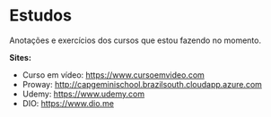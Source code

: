 # Estudos
Anotações e exercícios dos cursos que estou fazendo no momento.



**Sites:**

- Curso em vídeo: https://www.cursoemvideo.com
- Proway: http://capgeminischool.brazilsouth.cloudapp.azure.com
- Udemy: https://www.udemy.com
- DIO: https://www.dio.me

